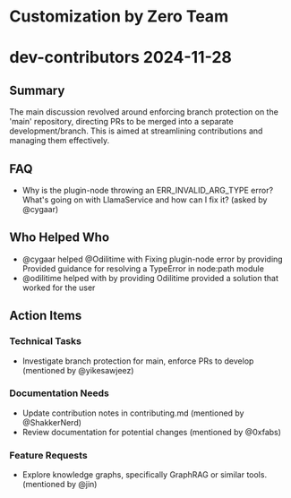 # Customization by Zero Team

# dev-contributors 2024-11-28

## Summary
The main discussion revolved around enforcing branch protection on the 'main' repository, directing PRs to be merged into a separate development/branch. This is aimed at streamlining contributions and managing them effectively.

## FAQ
- Why is the plugin-node throwing an ERR_INVALID_ARG_TYPE error? What's going on with LlamaService and how can I fix it? (asked by @cygaar)

## Who Helped Who
- @cygaar helped @Odilitime with Fixing plugin-node error by providing Provided guidance for resolving a TypeError in node:path module
- @odilitime helped  with  by providing Odilitime provided a solution that worked for the user

## Action Items

### Technical Tasks
- Investigate branch protection for main, enforce PRs to develop (mentioned by @yikesawjeez)

### Documentation Needs
- Update contribution notes in contributing.md (mentioned by @ShakkerNerd)
- Review documentation for potential changes (mentioned by @0xfabs)

### Feature Requests
- Explore knowledge graphs, specifically GraphRAG or similar tools. (mentioned by @jin)